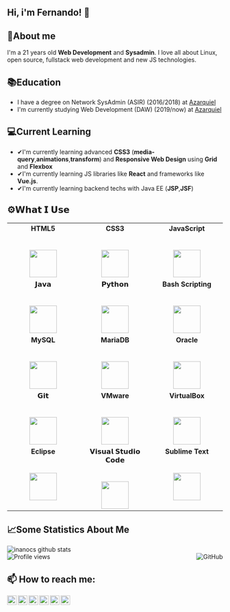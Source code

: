 ## **Hi, i'm Fernando!** 👋

## 🤔**About me**
I'm a 21 years old **Web Development** and **Sysadmin**. I love all about Linux, open source, fullstack web development and new JS technologies.
<!--
**inanocs/inanocs** is a ✨ _special_ ✨ repository because its `README.md` (this file) appears on your GitHub profile.

Here are some ideas to get you started:

- 🔭 I’m currently working on ...
- 🌱 I’m currently learning ...
- 👯 I’m looking to collaborate on ...
- 🤔 I’m looking for help with ...
- 💬 Ask me about ...
- 📫 How to reach me: ...
- 😄 Pronouns: ...
- ⚡ Fun fact: ...
-->


## 📚**Education**

- I have a degree on Network SysAdmin (ASIR) (2016/2018) at [Azarquiel](http://www.ies-azarquiel.es/)
- I'm currently studying Web Development (DAW) (2019/now) at [Azarquiel](http://www.ies-azarquiel.es/)

## 💻**Current Learning**
- ✔I'm currently learning advanced **CSS3** (**media-query**,**animations**,**transform**) and **Responsive Web Design** using **Grid** and **Flexbox**
- ✔I'm currently learning JS libraries like **React** and frameworks like **Vue.js**.
- ✔I'm currently learning backend techs with Java EE (**JSP**,**JSF**)
## ⚙**𝗪𝗵𝗮𝘁 𝗜 𝗨𝘀𝗲**

<table align="center>
  <tbody>
    <tr valign="top">
      <td width="33%" align="center">
        <span><strong>HTML5</strong></span><br><br><br>
        <img height="64px" src="https://cdn.svgporn.com/logos/html-5.svg">
      </td>
      <td width="33%" align="center">
        <span><strong>CSS3</strong></span><br><br><br>
        <img height="64px" src="https://cdn.svgporn.com/logos/css-3.svg">
      </td>
      <td width="33%" align="center">
        <span><strong>JavaScript</strong></span><br><br><br>
        <img height="64px" src="https://cdn.svgporn.com/logos/javascript.svg">
      </td>
    </tr>
    <tr valign="top">
      <td width="33%" align="center">
        <span>𝗝𝗮𝘃𝗮</span><br><br><br>
        <img height="64px" src="https://cdn.svgporn.com/logos/java.svg">
      </td>
      <td width="33%" align="center">
        <span>𝗣𝘆𝘁𝗵𝗼𝗻</span><br><br><br>
        <img height="64px" src="https://cdn.svgporn.com/logos/python.svg">
      </td>
      <td width="33%" align="center">
         <span><strong>Bash Scripting</strong></span><br><br><br>
        <img height="64px" src="https://cdn.svgporn.com/logos/terminal.svg">
      </td>
    </tr>
    <tr valign="top">
      <td width="33%" align="center">
        <span><strong>MySQL</strong></span><br><br><br>
        <img height="64px" src="https://cdn.svgporn.com/logos/mysql.svg">
      </td>
      <td width="33%" align="center">
        <span><strong>MariaDB</strong></span><br><br><br>
        <img height="64px" src="https://cdn.svgporn.com/logos/mariadb-icon.svg">
      </td>
      <td width="33%" align="center">
        <span><strong>Oracle</strong></span><br><br><br>
        <img height="64px" src="https://cdn.svgporn.com/logos/oracle.svg">
      </td>
    </tr>
    <tr valign="top">
      <td width="33%" align="center">
        <span>𝗚𝗶𝘁</span><br><br><br>
        <img height="64px" src="https://cdn.svgporn.com/logos/git-icon.svg">
      </td>
      <td width="33%" align="center">
        <span><strong>VMware</strong></span><br><br><br>
        <img height="64px" src="https://img.icons8.com/color/48/000000/old-vmware-logo.png">
      </td>
      <td width="33%" align="center">
        <span><strong>VirtualBox</strong></span><br><br><br>
        <img height="64px" src="https://img.icons8.com/color/48/000000/virtualbox.png">
      </td>
    </tr>
    <tr valign="top">
      <td width="33%" align="center">
        <span><strong>Eclipse</strong></span><br><br><br>
        <img height="64px" src="https://cdn.svgporn.com/logos/eclipse.svg">
      </td>
      <td width="33%" align="center">
        <span>𝗩𝗶𝘀𝘂𝗮𝗹 𝗦𝘁𝘂𝗱𝗶𝗼 𝗖𝗼𝗱𝗲</span><br><br><br>
        <img height="64px" src="https://cdn.svgporn.com/logos/visual-studio-code.svg">
      </td>
      <td width="33%" align="center">
        <span><strong>Sublime Text</strong></span><br><br><br>
        <img height="64px" src="https://cdn.worldvectorlogo.com/logos/sublime-text.svg">
      </td>
    </tr>
    
  </tbody>
</table>


## 📈**Some Statistics About Me**
![inanocs github stats](https://github-readme-stats.vercel.app/api?username=inanocs&&show_icons=true&title_color=ffffff&icon_color=blue&text_color=daf7dc&bg_color=151515)<br>
<a href="https://github.com/inanocs"><img align="right" alt="GitHub" src="https://img.shields.io/badge/dynamic/json?logo=github&label=GitHub+Followers&labelColor=282c34&color=181717&query=%24.data.totalSubs&url=https%3A%2F%2Fapi.spencerwoo.com%2Fsubstats%2F%3Fsource%3Dgithub%26queryKey%3Dinanocs&longCache=true"/></a> 
![Profile views](https://komarev.com/ghpvc/?username=inanocs&color=green)





## 📫 **How to reach me:**

<a href="https://twitter.com/_NanoSanchez">
  <img align="left" alt="Fernando's Twitter" width="22px" src="https://cdn.jsdelivr.net/npm/simple-icons@v3/icons/twitter.svg" />
</a>
<a href="https://www.instagram.com/nanocabezas/">
  <img align="left" alt="Fernando's Instagram" width="22px" src="https://cdn.jsdelivr.net/npm/simple-icons@v3/icons/instagram.svg" />
</a>
<a href="https://t.me/wh0kn0">
  <img align="left" alt="Fernando's Telegram" width="22px" src="https://cdn.jsdelivr.net/npm/simple-icons@v3/icons/telegram.svg" />
</a>
<a href="https://www.linkedin.com/in/fernando-cabezas-sanchez/">
  <img align="left" alt="Fernando's Linkdein" width="22px" src="https://cdn.jsdelivr.net/npm/simple-icons@v3/icons/linkedin.svg" />
</a>
<a href="mailto:nanocabezasanchez@gmail.com">
  <img align="left" alt="Fernando's Gmail" width="22px" src="https://cdn.jsdelivr.net/npm/simple-icons@v3/icons/gmail.svg" />
</a>
<a href="https://github.com/inanocs">
  <img align="left" alt="Fernando's Github" width="22px" src="https://cdn.jsdelivr.net/npm/simple-icons@v3/icons/github.svg" />
</a>
<br />

